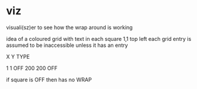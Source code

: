 # viz

visuali(sz)er to see how the wrap around is working

idea of a coloured grid with text in each square
1,1 top left
each grid entry is assumed to be inaccessible unless it has an entry

X Y TYPE

1 1 OFF
200 200 OFF

if square is OFF then has no WRAP

